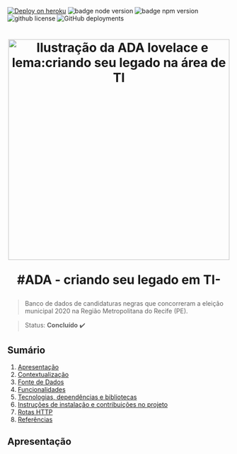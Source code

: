 [![Deploy on heroku](https://img.shields.io/badge/deploy-heroku.com-blueviolet)](https://app-aprendadelas.herokuapp.com/)
![badge node version](https://img.shields.io/badge/node-v12.18.3-brightgreen)
![badge npm version](https://img.shields.io/badge/npm-6.14.6-brightgreen)
<img alt="github license" src="https://img.shields.io/github/license/jambsantos/Reprograma-Projeto-ADA-Aprenda-DelAs?logo=MIT">
 ![GitHub deployments](https://img.shields.io/github/deployments/jambsantos/amiga-help/amigahelp) 

<h1 align="center">
  <img src="public/images/_Ada _Pitch.png" alt="Ilustração da ADA lovelace e lema:criando seu legado na área de TI" width="500">
<p align="center">#ADA - criando seu legado em TI-<p>
</h1>

> Banco de dados de candidaturas negras que concorreram a eleição municipal 2020 na Região Metropolitana do Recife (PE).

> Status: **Concluído** :heavy_check_mark:

## **Sumário**

1. [Apresentação](#Apresentação)
2. [Contextualização](#Contextualização)
3. [Fonte de Dados](#Fonte-de-dados)
4. [Funcionalidades](#Funcionalidades)
5. [Tecnologias, dependências e bibliotecas](#Tecnologias,-dependencias-e-bibliotecas)
6. [Instruções de instalação e contribuições no projeto](#Instrucoes-de-instalação-e-contribuições-no-projeto)
7. [Rotas HTTP](#Rotas-HTTP)
8. [Referências](#Referências)

## **Apresentação**



